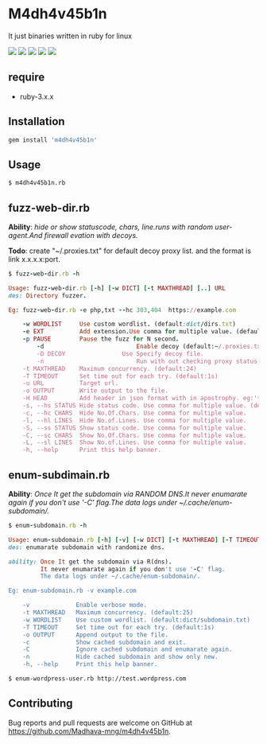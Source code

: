 # M4dh4v45b1n

It just binaries written in ruby for linux

![](https://img.shields.io/gem/v/m4dh4v45b1n)
![](https://img.shields.io/gem/dt/m4dh4v45b1n)
![](https://img.shields.io/gem/rt/m4dh4v45b1n)
![](https://img.shields.io/gem/dtv/m4dh4v45b1n)
![](https://img.shields.io/github/license/Madhava-mng/m4dh4v45b1n)

## require

* ruby-3.x.x

## Installation


```bash
gem install 'm4dh4v45b1n'
```


## Usage

```bash
$ m4dh4v45b1n.rb
```

## fuzz-web-dir.rb

__Ability__: _hide or show statuscode, chars, line.runs with random user-agent.And firewall evation with decoys._

__Todo__: create "~/.proxies.txt" for default decoy proxy list. and the format is link x.x.x.x:port.

```ruby
$ fuzz-web-dir.rb -h

Usage: fuzz-web-dir.rb [-h] [-w DICT] [-t MAXTHREAD] [..] URL
des: Directory fuzzer.

Eg: fuzz-web-dir.rb -e php,txt --hc 303,404  https://example.com

    -w WORDLIST     Use custom wordlist. (default:dict/dirs.txt)
    -e EXT          Add extension.Use comma for multiple value. (default:txt,php,html
    -p PAUSE        Pause the fuzz for N second.
		-d 							Enable decoy (default:~/.proxies.txt)
		-D DECOY				Use Specify decoy file.
		-n 							Run with out checking proxy status.
    -t MAXTHREAD    Maximum concurrency. (default:24)
    -T TIMEOUT      Set time out for each try. (default:1s)
    -u URL          Target url.
    -o OUTPUT       Write output to the file.
    -H HEAD         Add header in json format with in apostrophy. eg:'{"key":29}' .
    -s, --hs STATUS Hide status code. Use comma for multiple value. (default:404)
    -c, --hc CHARS  Hide No.Of.Chars. Use comma for multiple value.
    -l, --hl LINES  Hide No.of.Lines. Use comma for multiple value.
    -S, --ss STATUS Show status code. Use comma for multiple value.
    -C, --sc CHARS  Show No.Of.Chars. Use comma for multiple value.
    -L, --sl LINES  Show No.of.Lines. Use comma for multiple value.
    -h, --help      Print this help banner.
```

## enum-subdimain.rb

__Ability__: _Once It get the subdomain via *RANDOM DNS*.It never enumarate again if you don't use '-C' flag.The data logs under ~/.cache/enum-subdomain/._

```ruby
$ enum-subdomain.rb -h

Usage: enum-subdomain.rb [-h] [-v] [-w DICT] [-t MAXTHREAD] [-T TIMEOUT] [-o OUT] DOMAIN
des: enumarate subdomain with randomize dns.

ability: Once It get the subdomain via R(dns).
         It never enumarate again if you don't use '-C' flag.
         The data logs under ~/.cache/enum-subdomain/.

Eg: enum-subdomain.rb -v example.com

    -v             Enable verbose mode.
    -t MAXTHREAD   Maximum concurrency. (default:25)
    -w WORDLIST    Use custom wordlist. (default:dict/subdomain.txt)
    -T TIMEOUT     Set time out for each try. (default:1s)
    -o OUTPUT      Append output to the file.
    -c             Show cached subdomain and exit.
    -C             Ignore cached subdomain and enumarate again.
    -n             Hide cached subdomain and show only new.
    -h, --help     Print this help banner.

```

```bash
$ enum-wordpress-user.rb http://test.wordpress.com
```

## Contributing

Bug reports and pull requests are welcome on GitHub at https://github.com/Madhava-mng/m4dh4v45b1n.
